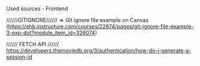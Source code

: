 Used sources - Frontend

//////GITIGNORE//////
=> Git ignore file example on Canvas
(https://ehb.instructure.com/courses/22674/pages/git-ignore-file-example-3-exp-dot?module_item_id=326074)

////// FETCH API //////
https://developers.themoviedb.org/3/authentication/how-do-i-generate-a-session-id